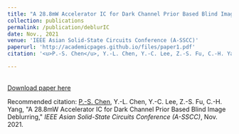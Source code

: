 ```yaml
---
title: "A 28.8mW Accelerator IC for Dark Channel Prior Based Blind Image Deblurring"
collection: publications
permalink: /publication/deblurIC
date: Nov., 2021
venue: 'IEEE Asian Solid-State Circuits Conference (A-SSCC)'
paperurl: 'http://academicpages.github.io/files/paper1.pdf'
citation: '<u>P.-S. Chen</u>, Y.-L. Chen, Y.-C. Lee, Z.-S. Fu, C.-H. Yang, "A 28.8mW Accelerator IC for Dark Channel Prior Based Blind Image Deblurring," <i>IEEE Asian Solid-State Circuits Conference (A-SSCC)</i>, Nov. 2021.'

---
```

<!-- This paper is about the number 1. The number 2 is left for future work. -->

<br>[Download paper here](http://academicpages.github.io/files/paper1.pdf)</br>

Recommended citation: <u>P.-S. Chen</u>, Y.-L. Chen, Y.-C. Lee, Z.-S. Fu, C.-H. Yang, "A 28.8mW Accelerator IC for Dark Channel Prior Based Blind Image Deblurring," <i>IEEE Asian Solid-State Circuits Conference (A-SSCC)</i>, Nov. 2021.
